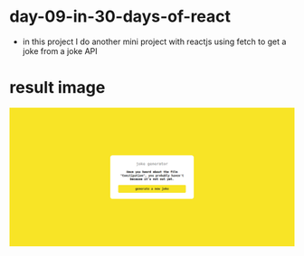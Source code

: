 # day-09-in-30-days-of-react 

- in this project I do another mini project with reactjs using fetch to get a joke from a joke API

# result image  

![](site.png)